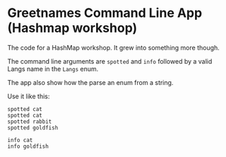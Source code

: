 # Greetnames Command Line App (Hashmap workshop)

The code for a HashMap workshop. It grew into something more though.

The command line arguments are `spotted` and `info` followed by a valid Langs name in the `Langs`
 enum.

The app also show how the parse an enum from a string. 

Use it like this:

```
spotted cat
spotted cat
spotted rabbit
spotted goldfish

info cat
info goldfish

```

 